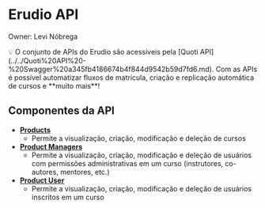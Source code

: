 # Erudio API

Owner: Levi Nóbrega

<aside>
💡 O conjunto de APIs do Erudio são acessíveis pela [Quoti API](../../Quoti%20API%20-%20Swagger%20a345fb4186674b4f844d9542b59d7fd6.md). Com as APIs é possível automatizar fluxos de matricula, criação e replicação automática de cursos e **muito mais**!

</aside>

## Componentes da API

- **[Products](https://api.quoti.cloud/api-explorer/#/Product)**
    - Permite a visualização, criação, modificação e deleção de cursos
- **[Product Managers](https://api.quoti.cloud/api-explorer/#/Product%20Managers)**
    - Permite a visualização, criação, modificação e deleção de usuários com permissões administrativas em um curso (instrutores, co-autores, mentores, etc.)
- **[Product User](https://api.quoti.cloud/api-explorer/#/ProductUser)**
    - Permite a visualização, criação, modificação e deleção de usuários inscritos em um curso
